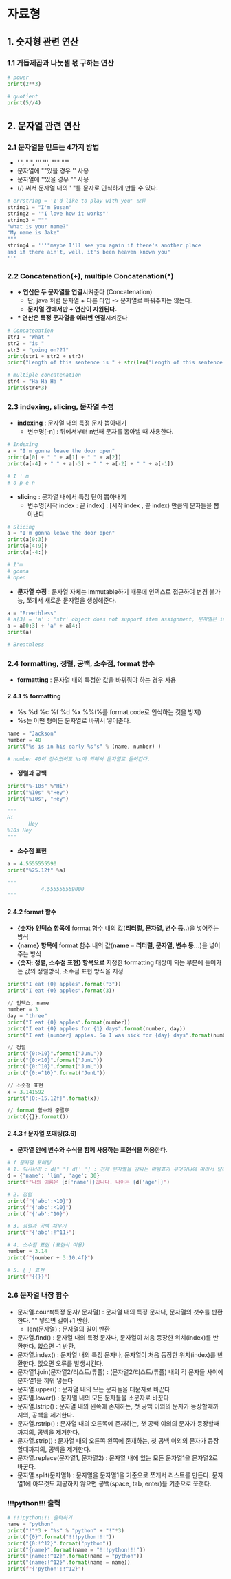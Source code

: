 # 자료형

## 1. 숫자형 관련 연산

### 1.1 거듭제곱과 나눗셈 몫 구하는 연산

```python
# power
print(2**3)

# quotient
print(5//4)
```

## 2. 문자열 관련 연산

### 2.1 문자열을 만드는 4가지 방법
  - ' ', " ", ''' ''', """ """
  - 문자열에 ""있을 경우 '' 사용
  - 문자열에 ''있을 경우 "" 사용
  - (/) 써서 문자열 내의 ' "를 문자로 인식하게 만들 수 있다.

```python
# errstring = 'I'd like to play with you' 오류
string1 = "I'm Susan"
string2 = '"I love how it works"'
string3 = """
"what is your name?"
"My name is Jake"
"""
string4 = '''"maybe I'll see you again if there's another place
and if there ain't, well, it's been heaven known you"
'''
```

### 2.2 Concatenation(+), multiple Concatenation(*)
  - **\+ 연산은 두 문자열을 연결**시켜준다 (Concatenation)
    - 단, java 처럼 문자열 + 다른 타입 -> 문자열로 바꿔주지는 않는다.
    - **문자열 간에서만 + 연산이 지원된다.**
  - **\* 연산은 특정 문자열을 여러번 연결**시켜준다

```python
# Concatenation
str1 = "What "
str2 = "is "
str3 = "going on???"
print(str1 + str2 + str3)
print("Length of this sentence is " + str(len("Length of this sentence is ")))

# multiple concatenation
str4 = "Ha Ha Ha "
print(str4*3)
```

### 2.3 indexing, slicing, 문자열 수정
  - **indexing** : 문자열 내의 특정 문자 뽑아내기
    - 변수명[-n] : 뒤에서부터 n번째 문자를 뽑아낼 때 사용한다.

```python
# Indexing
a = "I'm gonna leave the door open"
print(a[0] + " " + a[1] + " " + a[2])
print(a[-4] + " " + a[-3] + " " + a[-2] + " " + a[-1])

# I ' m 
# o p e n
```

  - **slicing** : 문자열 내에서 특정 단어 뽑아내기
    - 변수명[시작 index : 끝 index] : [시작 index , 끝 index) 만큼의 문자들을 뽑아낸다

```python
# Slicing
a = "I'm gonna leave the door open"
print(a[0:3])
print(a[4:9])
print(a[-4:])

# I'm
# gonna
# open
```

  - **문자열 수정** : 문자열 자체는 immutable하기 때문에 인덱스로 접근하여 변경 불가능, 쪼개서 새로운 문자열을 생성해준다.

```python
a = "Breethless"
# a[3] = 'a' : 'str' object does not support item assignment, 문자열은 immutable 하기 때문에 변경 불가능
a = a[0:3] + 'a' + a[4:]
print(a)

# Breathless
```

### 2.4 formatting, 정렬, 공백, 소수점, format 함수
  - **formatting** : 문자열 내의 특정한 값을 바꿔줘야 하는 경우 사용

#### 2.4.1 % formatting 
  - %s %d %c %f %d %x %%(%를 format code로 인식하는 것을 방지)
  - %s는 어떤 형이든 문자열로 바꿔서 넣어준다.

```python
name = "Jackson"
number = 40
print("%s is in his early %s's" % (name, number) )

# number 40이 정수였어도 %s에 의해서 문자열로 들어간다.
```

  - **정렬과 공백**

```python
print("%-10s" %"Hi")
print("%10s" %"Hey")
print("%10s", "Hey")

"""
Hi        
       Hey
%10s Hey
"""
```

  - **소수점 표현**

```python
a = 4.5555555590
print("%25.12f" %a)

"""
           4.555555559000
"""
```

#### 2.4.2 format 함수
  - **{숫자} 인덱스 항목에** format 함수 내의 값(**리터럴, 문자열, 변수 등..**)을 넣어주는 방식
  - **{name} 항목에** format 함수 내의 값(**name = 리터럴, 문자열, 변수 등...**)을 넣어주는 방식
  - **{숫자: 정렬, 소수점 표현} 항목으로** 지정한 formatting 대상이 되는 부분에 들어가는 값의 정렬방식, 소수점 표현 방식을 지정
    
```python
print("I eat {0} apples".format("3"))
print("I eat {0} apples".format(3))

// 인덱스, name
number = 3
day = "three"
print("I eat {0} apples".format(number))
print("I eat {0} apples for {1} days".format(number, day))
print("I eat {number} apples. So I was sick for {day} days".format(number = 10, day = 4))

// 정렬
print("{0:>10}".format("JunL"))
print("{0:<10}".format("JunL"))
print("{0:^10}".format("JunL"))
print("{0:=^10}".format("JunL"))

// 소숫점 표현
x = 3.141592
print("{0:-15.12f}".format(x))

// format 함수와 중괄호
print({{}}.format())
```

#### 2.4.3 f 문자열 포매팅(3.6)
  - **문자열 안에 변수와 수식을 함께 사용하는 표현식을 허용**한다.

```python
# f 문자열 포매팅
# 1. 딕셔너리 : d[" "] d[' '] : 전체 문자열을 감싸는 따옴표가 무엇이냐에 따라서 달라진다.
d = {'name': 'lim', 'age': 30}
print(f"나의 이름은 {d['name']}입니다. 나이는 {d['age']}")

# 2. 정렬
print(f"{'abc':>10}")
print(f"{'abc':<10}")
print(f"{'ab':^10}")

# 3. 정렬과 공백 채우기
print(f"{'abc':!^11}")

# 4. 소수점 표현 (표현식 이용)
number = 3.14
print(f"{number + 3:10.4f}")

# 5. { } 표현
print(f"{{}}")
```

### 2.6 문자열 내장 함수
  - 문자열.count(특정 문자/ 문자열) : 문자열 내의 특정 문자나, 문자열의 갯수를 반환한다. "" 넣으면 길이+1 반환. 
    - len(문자열) : 문자열의 길이 반환 
  - 문자열.find() : 문자열 내의 특정 문자나, 문자열이 처음 등장한 위치(index)를 반환한다. 없으면 -1 반환.
  - 문자열.index() : 문자열 내의 특정 문자나, 문자열이 처음 등장한 위치(index)를 반환한다. 없으면 오류를 발생시킨다.
  - 문자열1.join(문자열2/리스트/튜플) : (문자열2/리스트/튜플) 내의 각 문자들 사이에 문자열1을 끼워 넣는다
  - 문자열.upper() : 문자열 내의 모든 문자들을 대문자로 바꾼다
  - 문자열.lower() : 문자열 내의 모든 문자들을 소문자로 바꾼다
  - 문자열.lstrip() : 문자열 내의 왼쪽에 존재하는, 첫 공백 이외의 문자가 등장할때까지의, 공백을 제거한다.
  - 문자열.rstrip() : 문자열 내의 오른쪽에 존재하는, 첫 공백 이외의 문자가 등장할때까지의, 공백을 제거한다.
  - 문자열.strip() : 문자열 내의 오른쪽 왼쪽에 존재하는, 첫 공백 이외의 문자가 등장할때까지의, 공백을 제거한다.
  - 문자열.replace(문자열1, 문자열2) : 문자열 내에 있는 모든 문자열1을 문자열2로 바꾼다.
  - 문자열.split(문자열1) : 문자열을 문자열1을 기준으로 쪼개서 리스트를 만든다. 문자열1에 아무것도 제공하지 않으면 공백(space, tab, enter)을 기준으로 쪼갠다.

### !!!python!!! 출력

```python
# !!!python!!! 출력하기
name = "python"
print("!"*3 + "%s" % "python" + "!"*3)
print("{0}".format("!!!python!!!"))
print("{0:!^12}".format("python"))
print("{name}".format(name = "!!!python!!!"))
print("{name:!^12}".format(name = "python"))
print("{name:!^12}".format(name = name))
print(f"{'python':!^12}")
```






